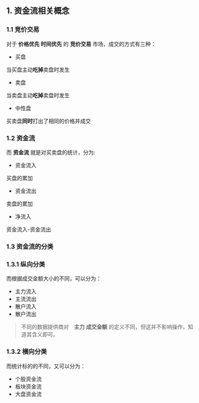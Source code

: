 ## 1. 资金流相关概念

### 1.1 竞价交易
对于 **价格优先 时间优先** 的 **竞价交易** 市场，成交的方式有三种：
- 买盘

当买盘主动**吃掉**卖盘时发生

- 卖盘

当卖盘主动**吃掉**卖盘时发生

- 中性盘

买卖盘**同时**打出了相同的价格并成交

### 1.2 资金流
而 **资金流** 就是对买卖盘的统计，分为:

- 资金流入

买盘的累加

- 资金流出

卖盘的累加

- 净流入

资金流入-资金流出

### 1.3 资金流的分类

### 1.3.1 纵向分类
而根据成交金额大小的不同，可以分为：
- 主力流入
- 主流流出
- 散户流入
- 散户流出

> 不同的数据提供商对　**主力** **成交金额** 的定义不同，但这并不影响操作，知道其含义即可。


### 1.3.2 横向分类
而统计标的的不同，又可以分为：
- 个股资金流
- 板块资金流
- 大盘资金流
